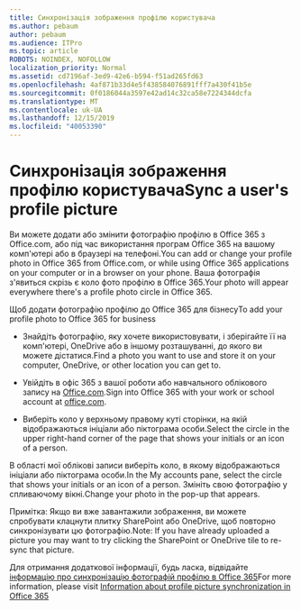 ```yaml
---
title: Синхронізація зображення профілю користувача
ms.author: pebaum
author: pebaum
ms.audience: ITPro
ms.topic: article
ROBOTS: NOINDEX, NOFOLLOW
localization_priority: Normal
ms.assetid: cd7196af-3ed9-42e6-b594-f51ad265fd63
ms.openlocfilehash: 4af871b33d4e5f438584076891fff7a430f41b5e
ms.sourcegitcommit: 0f0186044a3597e42ad14c32ca58e7224344dcfa
ms.translationtype: MT
ms.contentlocale: uk-UA
ms.lasthandoff: 12/15/2019
ms.locfileid: "40053390"
---
```

# <a name="sync-a-users-profile-picture"></a><span data-ttu-id="007dc-102">Синхронізація зображення профілю користувача</span><span class="sxs-lookup"><span data-stu-id="007dc-102">Sync a user's profile picture</span></span>

<span data-ttu-id="007dc-103">Ви можете додати або змінити фотографію профілю в Office 365 з Office.com, або під час використання програм Office 365 на вашому комп'ютері або в браузері на телефоні.</span><span class="sxs-lookup"><span data-stu-id="007dc-103">You can add or change your profile photo in Office 365 from Office.com, or while using Office 365 applications on your computer or in a browser on your phone.</span></span> <span data-ttu-id="007dc-104">Ваша фотографія з'явиться скрізь є коло фото профілю в Office 365.</span><span class="sxs-lookup"><span data-stu-id="007dc-104">Your photo will appear everywhere there's a profile photo circle in Office 365.</span></span>

<span data-ttu-id="007dc-105">Щоб додати фотографію профілю до Office 365 для бізнесу</span><span class="sxs-lookup"><span data-stu-id="007dc-105">To add your profile photo to Office 365 for business</span></span>

- <span data-ttu-id="007dc-106">Знайдіть фотографію, яку хочете використовувати, і зберігайте її на комп'ютері, OneDrive або в іншому розташуванні, до якого ви можете дістатися.</span><span class="sxs-lookup"><span data-stu-id="007dc-106">Find a photo you want to use and store it on your computer, OneDrive, or other location you can get to.</span></span>

- <span data-ttu-id="007dc-107">Увійдіть в офіс 365 з вашої роботи або навчального облікового запису на [Office.com](http://www.office.com).</span><span class="sxs-lookup"><span data-stu-id="007dc-107">Sign into Office 365 with your work or school account at [office.com](http://www.office.com).</span></span>

- <span data-ttu-id="007dc-108">Виберіть коло у верхньому правому куті сторінки, на якій відображаються ініціали або піктограма особи.</span><span class="sxs-lookup"><span data-stu-id="007dc-108">Select the circle in the upper right-hand corner of the page that shows your initials or an icon of a person.</span></span>

<span data-ttu-id="007dc-109">В області мої облікові записи виберіть коло, в якому відображаються ініціали або піктограма особи.</span><span class="sxs-lookup"><span data-stu-id="007dc-109">In the My accounts pane, select the circle that shows your initials or an icon of a person.</span></span> <span data-ttu-id="007dc-110">Змініть свою фотографію у спливаючому вікні.</span><span class="sxs-lookup"><span data-stu-id="007dc-110">Change your photo in the pop-up that appears.</span></span>

<span data-ttu-id="007dc-111">Примітка: Якщо ви вже завантажили зображення, ви можете спробувати клацнути плитку SharePoint або OneDrive, щоб повторно синхронізувати цю фотографію.</span><span class="sxs-lookup"><span data-stu-id="007dc-111">Note: If you have already uploaded a picture you may want to try clicking the SharePoint or OneDrive tile to re-sync that picture.</span></span>

<span data-ttu-id="007dc-112">Для отримання додаткової інформації, будь ласка, відвідайте [інформацію про синхронізацію фотографій профілю в Office 365](https://support.office.com/article/information-about-profile-picture-synchronization-in-office-365-20594d76-d054-4af4-a660-401133e3d48a)</span><span class="sxs-lookup"><span data-stu-id="007dc-112">For more information, please visit [Information about profile picture synchronization in Office 365](https://support.office.com/article/information-about-profile-picture-synchronization-in-office-365-20594d76-d054-4af4-a660-401133e3d48a)</span></span>

